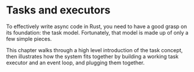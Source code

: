 # Tasks and executors

To effectively write async code in Rust, you need to have a good grasp on its
foundation: the task model. Fortunately, that model is made up of only a few
simple pieces.

This chapter walks through a high level introduction of the task
concept, then illustrates how the system fits together by building a working
task executor and an event loop, and plugging them together.
